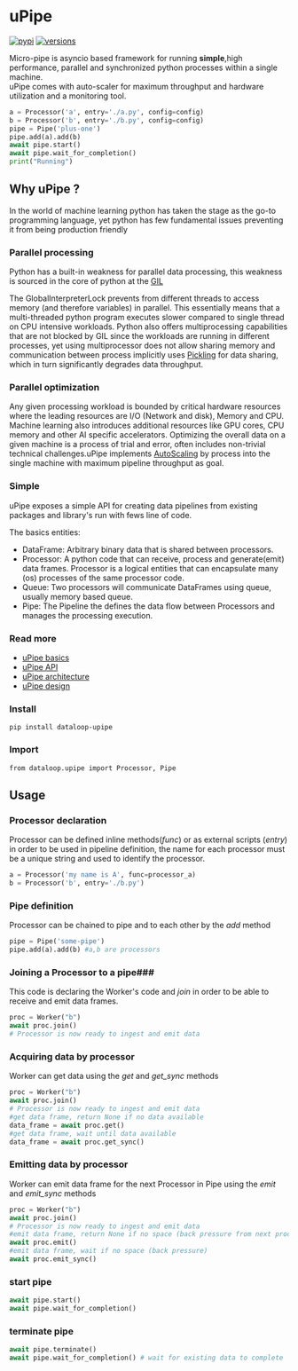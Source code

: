 # uPipe #
[![pypi](https://img.shields.io/pypi/v/dataloop-upipe.svg)](https://pypi.org/project/dataloop-upipe/)
[![versions](https://img.shields.io/pypi/pyversions/dataloop-upipe.svg)](https://github.com/dataloop-ai/dtlpy-upipe)

Micro-pipe is asyncio based framework for running **simple**,high performance, parallel and synchronized python
processes within a single machine.  
uPipe comes with auto-scaler for maximum throughput and hardware utilization and a monitoring tool.

```python
a = Processor('a', entry='./a.py', config=config)
b = Processor('b', entry='./b.py', config=config)
pipe = Pipe('plus-one')
pipe.add(a).add(b)
await pipe.start()
await pipe.wait_for_completion()
print("Running")
```

## Why uPipe ? ##

In the world of machine learning python has taken the stage as the go-to programming language, yet python has few
fundamental issues preventing it from being production friendly

### Parallel processing ###

Python has a built-in weakness for parallel data processing, this weakness is sourced in the core of python at
the [GIL](https://wiki.python.org/moin/GlobalInterpreterLock)

The GlobalInterpreterLock prevents from different threads to access memory (and therefore variables) in parallel. This
essentially means that a multi-threaded python program executes slower compared to single thread on CPU intensive
workloads. Python also offers multiprocessing capabilities that are not blocked by GIL since the workloads are running
in different processes, yet using multiprocessor does not allow sharing memory and communication between process
implicitly uses [Pickling](https://docs.python.org/3/library/pickle.html) for data sharing, which in turn significantly
degrades data throughput.

### Parallel optimization ###

Any given processing workload is bounded by critical hardware resources where the leading resources are I/O (Network and
disk), Memory and CPU. Machine learning also introduces additional resources like GPU cores, CPU memory and other AI
specific accelerators. Optimizing the overall data on a given machine is a process of trial and error, often includes
non-trivial technical challenges.uPipe implements [AutoScaling](https://en.wikipedia.org/wiki/Autoscaling) by process
into the single machine with maximum pipeline throughput as goal.

### Simple ###

uPipe exposes a simple API for creating data pipelines from existing packages and library's run with fews line of code.

The basics entities:

* DataFrame: Arbitrary binary data that is shared between processors.
* Processor: A python code that can receive, process and generate(emit) data frames. Processor is a logical entities
  that can encapsulate many (os) processes of the same processor code.
* Queue: Two processors will communicate DataFrames using queue, usually memory based queue.  
* Pipe: The Pipeline the defines the data flow between Processors and manages the processing execution.

### Read more ###

* [uPipe basics](docs/basics/basics.md)
* [uPipe API](docs/api/api.md)
* [uPipe architecture](docs/architecture/architecture.md)
* [uPipe design](docs/design/design.md)

### Install ###

```shell
pip install dataloop-upipe
```

### Import ###

    from dataloop.upipe import Processor, Pipe

## Usage ##

### Processor declaration ###

Processor can be defined inline methods(_func_) or as external scripts (_entry_) in order to be used in pipeline
definition, the name for each processor must be a unique string and used to identify the processor.

```python
a = Processor('my name is A', func=processor_a)
b = Processor('b', entry='./b.py')
```

### Pipe definition ###

Processor can be chained to pipe and to each other by the _add_ method
```python
pipe = Pipe('some-pipe') 
pipe.add(a).add(b) #a,b are processors 
```

### Joining a Processor to a pipe###

This code is declaring the Worker's code and _join_ in order to be able to receive and emit data frames.

```python
proc = Worker("b")
await proc.join()
# Processor is now ready to ingest and emit data 
```
### Acquiring data by processor ###

Worker can get data using the _get_  and _get_sync_ methods
```python
proc = Worker("b")
await proc.join()
# Processor is now ready to ingest and emit data 
#get data frame, return None if no data available 
data_frame = await proc.get()
#get data frame, wait until data available 
data_frame = await proc.get_sync()
```
### Emitting data by processor ###

Worker can emit data frame for the next Processor in Pipe using the _emit_  and _emit_sync_ methods
```python
proc = Worker("b")
await proc.join()
# Processor is now ready to ingest and emit data 
#emit data frame, return None if no space (back pressure from next processor) 
await proc.emit()
#emit data frame, wait if no space (back pressure) 
await proc.emit_sync()
```
### start pipe ###
```python
await pipe.start()
await pipe.wait_for_completion()
```
### terminate pipe ###
```python
await pipe.terminate()
await pipe.wait_for_completion() # wait for existing data to complete
```